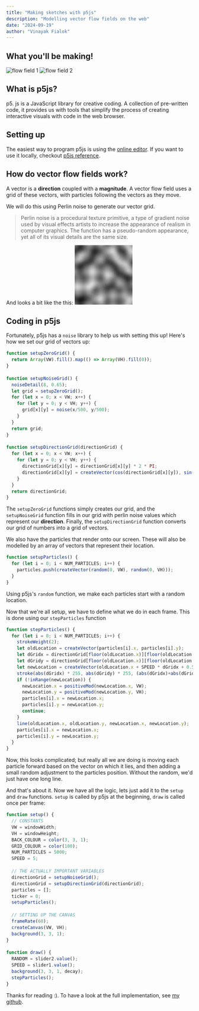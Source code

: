 ```yaml
---
title: "Making sketches with p5js"
description: "Modelling vector flow fields on the web"
date: "2024-09-19"
author: "Vinayak Fialok"
---
```


## What you'll be making!
![flow field 1](flowfield1.png)
![flow field 2](flowfield2.png)

## What is p5js?
p5. js is a JavaScript library for creative coding. A collection of pre-written code, it provides us with tools that simplify the process of creating interactive visuals with code in the web browser.

## Setting up
The easiest way to program p5js is using the [online editor](https://editor.p5js.org/). If you want to use it locally, checkout [p5js reference](https://p5js.org/download/).

## How do vector flow fields work?
A vector is a **direction** coupled with a **magnitude**. A vector flow field uses a grid of these vectors, with particles following the vectors as they move.

We will do this using Perlin noise to generate our vector grid.

> Perlin noise is a procedural texture primitive, a type of gradient noise used by visual effects artists to increase the appearance of realism in computer graphics. The function has a pseudo-random appearance, yet all of its visual details are the same size.

And looks a bit like the this:
![alt text](Perlin.jpg)

## Coding in p5js
Fortunately, p5js has a `noise` library to help us with setting this up! Here's how we set our grid of vectors up:
```js
function setupZeroGrid() {
  return Array(VW).fill().map(() => Array(VH).fill(0));
}

function setupNoiseGrid() {
  noiseDetail(8, 0.65);
  let grid = setupZeroGrid();
  for (let x = 0; x < VW; x++) {
    for (let y = 0; y < VH; y++) {
      grid[x][y] = noise(x/500, y/500);
    }
  }
  return grid;
}

function setupDirectionGrid(directionGrid) {
  for (let x = 0; x < VW; x++) {
    for (let y = 0; y < VH; y++) {
      directionGrid[x][y] = directionGrid[x][y] * 2 * PI;
      directionGrid[x][y] = createVector(cos(directionGrid[x][y]), sin(directionGrid[x][y])); 
    }
  }
  return directionGrid;
}
```

The `setupZeroGrid` functions simply creates our grid, and the `setupNoiseGrid` function fills in our grid with perlin noise values which represent our **direction**. Finally, the `setupDirectionGrid` function converts our grid of numbers into a grid of vectors.

We also have the particles that render onto our screen. These will also be modelled by an array of vectors that represent their location.
```js
function setupParticles() {
  for (let i = 0; i < NUM_PARTICLES; i++) {
    particles.push(createVector(random(0, VW), random(0, VH)));
  }
}
```
Using p5js's `random` function, we make each particles start with a random location.

Now that we're all setup, we have to define what we do in each frame. This is done using our `stepParticles` function
```js
function stepParticles() {
  for (let i = 0; i < NUM_PARTICLES; i++) {
    strokeWeight(2);
    let oldLocation = createVector(particles[i].x, particles[i].y);
    let dGridx = directionGrid[floor(oldLocation.x)][floor(oldLocation.y)].x;
    let dGridy = directionGrid[floor(oldLocation.x)][floor(oldLocation.y)].y;
    let newLocation = createVector(oldLocation.x + SPEED * dGridx + 0.5 + random(-RANDOM, RANDOM), oldLocation.y + SPEED * dGridy + random(-RANDOM, RANDOM));
    stroke(abs(dGridx) * 255, abs(dGridy) * 255, (abs(dGridx)+abs(dGridy)) * 150, 100);
    if (!inRange(newLocation)) {
      newLocation.x = positiveMod(newLocation.x, VW);
      newLocation.y = positiveMod(newLocation.y, VH);
      particles[i].x = newLocation.x;
      particles[i].y = newLocation.y;
      continue;
    }
    line(oldLocation.x, oldLocation.y, newLocation.x, newLocation.y);
    particles[i].x = newLocation.x;
    particles[i].y = newLocation.y;
  }
}
```

Now, this looks complicated; but really all we are doing is moving each particle forward based on the vector on which it lies, and then adding a small random adjustment to the particles position. Without the random, we'd just have one long line.

And that's about it. Now we have all the logic, lets just add it to the `setup` and `draw` functions. `setup` is called by p5js at the beginning, `draw` is called once per frame:
```js
function setup() {
  // CONSTANTS
  VW = windowWidth;
  VH = windowHeight;
  BACK_COLOUR = color(3, 3, 1);
  GRID_COLOUR = color(100);
  NUM_PARTICLES = 5000;
  SPEED = 5;

  // THE ACTUALLY IMPORTANT VARIABLES
  directionGrid = setupNoiseGrid();
  directionGrid = setupDirectionGrid(directionGrid);
  particles = [];
  ticker = 0;
  setupParticles();

  // SETTING UP THE CANVAS
  frameRate(60);
  createCanvas(VW, VH);
  background(3, 3, 1);
}

function draw() {
  RANDOM = slider2.value();
  SPEED = slider1.value();
  background(3, 3, 1, decay);
  stepParticles();
}
```

Thanks for reading :). To have a look at the full implementation, see [my github](https://github.com/VinayakFia/JavaScript-Projects-With-p5.js/blob/main/Vector_Flow_Field/sketch.js).
